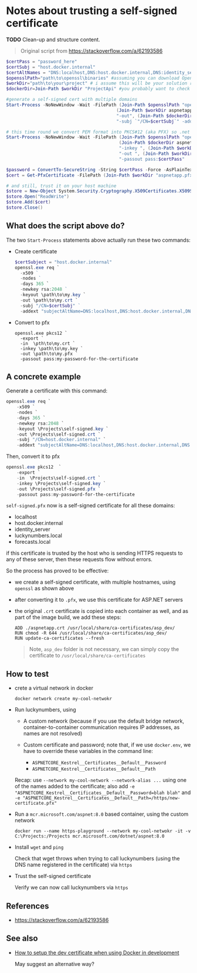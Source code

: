 # Notes about trusting a self-signed certificate

**TODO** Clean-up and structure content.

> Original script from https://stackoverflow.com/a/62193586

```powershell
$certPass = "password_here"
$certSubj = "host.docker.internal"
$certAltNames = "DNS:localhost,DNS:host.docker.internal,DNS:identity_server" # i believe you can also add individual IP addresses here like so: IP:127.0.0.1
$opensslPath="path\to\openssl\binaries" #assuming you can download OpenSSL, I believe no installation is necessary
$workDir="path\to\your\project" # i assume this will be your solution root
$dockerDir=Join-Path $workDir "ProjectApi" #you probably want to check if my assumptions about your folder structure are correct

#generate a self-signed cert with multiple domains
Start-Process -NoNewWindow -Wait -FilePath (Join-Path $opensslPath "openssl.exe") -ArgumentList "req -x509 -nodes -days 365 -newkey rsa:2048 -keyout ",
                                          (Join-Path $workDir aspnetapp.key),
                                          "-out", (Join-Path $dockerDir aspnetapp.crt),
                                          "-subj `"/CN=$certSubj`" -addext `"subjectAltName=$certAltNames`""

# this time round we convert PEM format into PKCS#12 (aka PFX) so .net core app picks it up
Start-Process -NoNewWindow -Wait -FilePath (Join-Path $opensslPath "openssl.exe") -ArgumentList "pkcs12 -export -in ", 
                                           (Join-Path $dockerDir aspnetapp.crt),
                                           "-inkey ", (Join-Path $workDir aspnetapp.key),
                                           "-out ", (Join-Path $workDir aspnetapp.pfx),
                                           "-passout pass:$certPass"

$password = ConvertTo-SecureString -String $certPass -Force -AsPlainText
$cert = Get-PfxCertificate -FilePath (Join-Path $workDir "aspnetapp.pfx") -Password $password

# and still, trust it on your host machine
$store = New-Object System.Security.Cryptography.X509Certificates.X509Store [System.Security.Cryptography.X509Certificates.StoreName]::Root,"LocalMachine"
$store.Open("ReadWrite")
$store.Add($cert)
$store.Close()
```

## What does the script above do?

The two `Start-Process` statements above actually run these two commands:

- Create certificate

  ```powershell
  $certSubject = "host.docker.internal"
  openssl.exe req `
    -x509 ` 
    -nodes ` 
    -days 365 `
    -newkey rsa:2048 ` 
    -keyout \path\to\my.key `
    -out \path\to\my.crt `
    -subj "/CN=$certSubj" ` 
    -addext "subjectAltName=DNS:localhost,DNS:host.docker.internal,DNS:identity_server"
  ```
  
- Convert to pfx

  ```
  openssl.exe pkcs12 `
    -export `
    -in  \pth\to\my.crt `
    -inkey \path\to\my.key `
    -out \path\to\my.pfx `
    -passout pass:my-password-for-the-certificate
  ```  
  
## A concrete example

Generate a certificate with this command:

```powershell
openssl.exe req `
    -x509 `
    -nodes `
    -days 365 `
    -newkey rsa:2048 `
    -keyout \Projects\self-signed.key `
    -out \Projects\self-signed.crt `
    -subj "/CN=host.docker.internal" `
    -addext "subjectAltName=DNS:localhost,DNS:host.docker.internal,DNS:identity_server,DNS:luckynumbers.local,DNS:forecasts.local"
```

Then, convert it to pfx

```powershell
openssl.exe pkcs12  `
    -export `
    -in  \Projects\self-signed.crt `
    -inkey \Projects\self-signed.key `
    -out \Projects\self-signed.pfx `
    -passout pass:my-password-for-the-certificate
```

`self-signed.pfx` now is a self-signed certificate for all these domains:

- localhost
- host.docker.internal
- identity_server
- luckynumbers.local
- forecasts.local

if this certificate is trusted by the host who is sending HTTPS requests to any of these server, then these requests flow without errors.

So the process has proved to be effective:

- we create a self-signed certificate, with multiple hostnames, using `openssl` as shown above
- after converting it to `.pfx`, we use this certificate for ASP.NET servers
- the original `.crt` certificate is copied into each container as well, and as part of the image build, we add these steps:

  ```
  ADD ./aspnetapp.crt /usr/local/share/ca-certificates/asp_dev/
  RUN chmod -R 644 /usr/local/share/ca-certificates/asp_dev/
  RUN update-ca-certificates --fresh
  ```
  
  > Note, `asp_dev` folder is not necessary, we can simply copy the certificate to `/usr/local/share/ca-certificates`
  
## How to test

- crete a virtual network in docker

  ```
  docker network create my-cool-netwokr
  ```

- Run luckynumbers, using 

  - A custom network (because if you use the default bridge network, container-to-container communication requires IP addresses, as names are not resolved)
  - Custom certificate and password; note that, if we use `docker.env`, we have to override these variables in the command line:
  
    - `ASPNETCORE_Kestrel__Certificates__Default__Password`
    - `ASPNETCORE_Kestrel__Certificates__Default__Path`

  Recap: use `--network my-cool-network --network-alias ...` using one of the names added to the certificate; also add `-e "ASPNETCORE_Kestrel__Certificates__Default__Password=blah blah"` and `-e "ASPNETCORE_Kestrel__Certificates__Default__Path=/https/new-certificate.pfx"`
  
- Run a `mcr.microsoft.com/aspnet:8.0` based container, using the custom network

  ```
  docker run --name https-playground --network my-cool-netwokr -it -v C:\Projects:/Projects mcr.microsoft.com/dotnet/aspnet:8.0
  ```

- Install `wget` and `ping`

  Check that wget throws when trying to call luckynumbers (using the DNS name registered in the certificate) via `https`
  
- Trust the self-signed certificate

  Verify we can now call luckynumbers via `https`
  
## References  

- https://stackoverflow.com/a/62193586

## See also

- [How to setup the dev certificate when using Docker in development](https://github.com/dotnet/AspNetCore.Docs/issues/6199#issuecomment-1123993460)

  May suggest an alternative way?